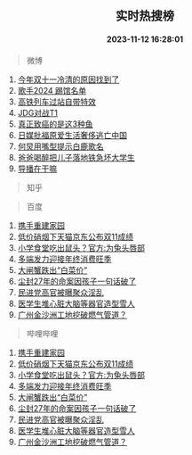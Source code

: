 <div align="center"><h2>实时热搜榜</h2><h4>2023-11-12 16:28:01</h4></div>

> 微博  

1. [今年双十一冷清的原因找到了](https://s.weibo.com/weibo?q=%23%E4%BB%8A%E5%B9%B4%E5%8F%8C%E5%8D%81%E4%B8%80%E5%86%B7%E6%B8%85%E7%9A%84%E5%8E%9F%E5%9B%A0%E6%89%BE%E5%88%B0%E4%BA%86%23&t=31&band_rank=1&Refer=top)<br />
2. [歌手2024 踢馆名单](https://s.weibo.com/weibo?q=%E6%AD%8C%E6%89%8B2024%20%E8%B8%A2%E9%A6%86%E5%90%8D%E5%8D%95&t=31&band_rank=2&Refer=top)<br />
3. [高铁列车过站自带特效](https://s.weibo.com/weibo?q=%23%E9%AB%98%E9%93%81%E5%88%97%E8%BD%A6%E8%BF%87%E7%AB%99%E8%87%AA%E5%B8%A6%E7%89%B9%E6%95%88%23&t=31&band_rank=3&Refer=top)<br />
4. [JDG对战T1](https://s.weibo.com/weibo?q=%23JDG%E5%AF%B9%E6%88%98T1%23&t=31&band_rank=4&Refer=top)<br />
5. [真正致癌的是这3种鱼](https://s.weibo.com/weibo?q=%E7%9C%9F%E6%AD%A3%E8%87%B4%E7%99%8C%E7%9A%84%E6%98%AF%E8%BF%993%E7%A7%8D%E9%B1%BC&t=31&band_rank=5&Refer=top)<br />
6. [日媒批福原爱生活奢侈逃亡中国](https://s.weibo.com/weibo?q=%23%E6%97%A5%E5%AA%92%E6%89%B9%E7%A6%8F%E5%8E%9F%E7%88%B1%E7%94%9F%E6%B4%BB%E5%A5%A2%E4%BE%88%E9%80%83%E4%BA%A1%E4%B8%AD%E5%9B%BD%23&t=31&band_rank=6&Refer=top)<br />
7. [何炅用嘴型提示白鹿歌名](https://s.weibo.com/weibo?q=%23%E4%BD%95%E7%82%85%E7%94%A8%E5%98%B4%E5%9E%8B%E6%8F%90%E7%A4%BA%E7%99%BD%E9%B9%BF%E6%AD%8C%E5%90%8D%23&t=31&band_rank=7&Refer=top)<br />
8. [爸爸喝醉把儿子落地铁急坏大学生](https://s.weibo.com/weibo?q=%23%E7%88%B8%E7%88%B8%E5%96%9D%E9%86%89%E6%8A%8A%E5%84%BF%E5%AD%90%E8%90%BD%E5%9C%B0%E9%93%81%E6%80%A5%E5%9D%8F%E5%A4%A7%E5%AD%A6%E7%94%9F%23&t=31&band_rank=8&Refer=top)<br />
9. [导播在干嘛](https://s.weibo.com/weibo?q=%23%E5%AF%BC%E6%92%AD%E5%9C%A8%E5%B9%B2%E5%98%9B%23&t=31&band_rank=9&Refer=top)<br />

> 知乎  


> 百度  

1. [携手重建家园](https://www.baidu.com/s?wd=%E6%90%BA%E6%89%8B%E9%87%8D%E5%BB%BA%E5%AE%B6%E5%9B%AD&sa=fyb_news&rsv_dl=fyb_news)<br />
2. [低价硝烟下天猫京东公布双11成绩](https://www.baidu.com/s?wd=%E4%BD%8E%E4%BB%B7%E7%A1%9D%E7%83%9F%E4%B8%8B%E5%A4%A9%E7%8C%AB%E4%BA%AC%E4%B8%9C%E5%85%AC%E5%B8%83%E5%8F%8C11%E6%88%90%E7%BB%A9&sa=fyb_news&rsv_dl=fyb_news)<br />
3. [小学食堂吃出鼠头？官方:为兔头唇部](https://www.baidu.com/s?wd=%E5%B0%8F%E5%AD%A6%E9%A3%9F%E5%A0%82%E5%90%83%E5%87%BA%E9%BC%A0%E5%A4%B4%EF%BC%9F%E5%AE%98%E6%96%B9%3A%E4%B8%BA%E5%85%94%E5%A4%B4%E5%94%87%E9%83%A8&sa=fyb_news&rsv_dl=fyb_news)<br />
4. [多端发力迎接年终消费旺季](https://www.baidu.com/s?wd=%E5%A4%9A%E7%AB%AF%E5%8F%91%E5%8A%9B%E8%BF%8E%E6%8E%A5%E5%B9%B4%E7%BB%88%E6%B6%88%E8%B4%B9%E6%97%BA%E5%AD%A3&sa=fyb_news&rsv_dl=fyb_news)<br />
5. [大闸蟹跌出“白菜价”](https://www.baidu.com/s?wd=%E5%A4%A7%E9%97%B8%E8%9F%B9%E8%B7%8C%E5%87%BA%E2%80%9C%E7%99%BD%E8%8F%9C%E4%BB%B7%E2%80%9D&sa=fyb_news&rsv_dl=fyb_news)<br />
6. [尘封27年的命案因孩子一句话破了](https://www.baidu.com/s?wd=%E5%B0%98%E5%B0%8127%E5%B9%B4%E7%9A%84%E5%91%BD%E6%A1%88%E5%9B%A0%E5%AD%A9%E5%AD%90%E4%B8%80%E5%8F%A5%E8%AF%9D%E7%A0%B4%E4%BA%86&sa=fyb_news&rsv_dl=fyb_news)<br />
7. [民进党高官被曝聚众淫乱](https://www.baidu.com/s?wd=%E6%B0%91%E8%BF%9B%E5%85%9A%E9%AB%98%E5%AE%98%E8%A2%AB%E6%9B%9D%E8%81%9A%E4%BC%97%E6%B7%AB%E4%B9%B1&sa=fyb_news&rsv_dl=fyb_news)<br />
8. [医学生堆心脏大脑等器官造型雪人](https://www.baidu.com/s?wd=%E5%8C%BB%E5%AD%A6%E7%94%9F%E5%A0%86%E5%BF%83%E8%84%8F%E5%A4%A7%E8%84%91%E7%AD%89%E5%99%A8%E5%AE%98%E9%80%A0%E5%9E%8B%E9%9B%AA%E4%BA%BA&sa=fyb_news&rsv_dl=fyb_news)<br />
9. [广州金沙洲工地挖破燃气管道？](https://www.baidu.com/s?wd=%E5%B9%BF%E5%B7%9E%E9%87%91%E6%B2%99%E6%B4%B2%E5%B7%A5%E5%9C%B0%E6%8C%96%E7%A0%B4%E7%87%83%E6%B0%94%E7%AE%A1%E9%81%93%EF%BC%9F&sa=fyb_news&rsv_dl=fyb_news)<br />

> 哔哩哔哩  

1. [携手重建家园](https://www.baidu.com/s?wd=%E6%90%BA%E6%89%8B%E9%87%8D%E5%BB%BA%E5%AE%B6%E5%9B%AD&sa=fyb_news&rsv_dl=fyb_news)<br />
2. [低价硝烟下天猫京东公布双11成绩](https://www.baidu.com/s?wd=%E4%BD%8E%E4%BB%B7%E7%A1%9D%E7%83%9F%E4%B8%8B%E5%A4%A9%E7%8C%AB%E4%BA%AC%E4%B8%9C%E5%85%AC%E5%B8%83%E5%8F%8C11%E6%88%90%E7%BB%A9&sa=fyb_news&rsv_dl=fyb_news)<br />
3. [小学食堂吃出鼠头？官方:为兔头唇部](https://www.baidu.com/s?wd=%E5%B0%8F%E5%AD%A6%E9%A3%9F%E5%A0%82%E5%90%83%E5%87%BA%E9%BC%A0%E5%A4%B4%EF%BC%9F%E5%AE%98%E6%96%B9%3A%E4%B8%BA%E5%85%94%E5%A4%B4%E5%94%87%E9%83%A8&sa=fyb_news&rsv_dl=fyb_news)<br />
4. [多端发力迎接年终消费旺季](https://www.baidu.com/s?wd=%E5%A4%9A%E7%AB%AF%E5%8F%91%E5%8A%9B%E8%BF%8E%E6%8E%A5%E5%B9%B4%E7%BB%88%E6%B6%88%E8%B4%B9%E6%97%BA%E5%AD%A3&sa=fyb_news&rsv_dl=fyb_news)<br />
5. [大闸蟹跌出“白菜价”](https://www.baidu.com/s?wd=%E5%A4%A7%E9%97%B8%E8%9F%B9%E8%B7%8C%E5%87%BA%E2%80%9C%E7%99%BD%E8%8F%9C%E4%BB%B7%E2%80%9D&sa=fyb_news&rsv_dl=fyb_news)<br />
6. [尘封27年的命案因孩子一句话破了](https://www.baidu.com/s?wd=%E5%B0%98%E5%B0%8127%E5%B9%B4%E7%9A%84%E5%91%BD%E6%A1%88%E5%9B%A0%E5%AD%A9%E5%AD%90%E4%B8%80%E5%8F%A5%E8%AF%9D%E7%A0%B4%E4%BA%86&sa=fyb_news&rsv_dl=fyb_news)<br />
7. [民进党高官被曝聚众淫乱](https://www.baidu.com/s?wd=%E6%B0%91%E8%BF%9B%E5%85%9A%E9%AB%98%E5%AE%98%E8%A2%AB%E6%9B%9D%E8%81%9A%E4%BC%97%E6%B7%AB%E4%B9%B1&sa=fyb_news&rsv_dl=fyb_news)<br />
8. [医学生堆心脏大脑等器官造型雪人](https://www.baidu.com/s?wd=%E5%8C%BB%E5%AD%A6%E7%94%9F%E5%A0%86%E5%BF%83%E8%84%8F%E5%A4%A7%E8%84%91%E7%AD%89%E5%99%A8%E5%AE%98%E9%80%A0%E5%9E%8B%E9%9B%AA%E4%BA%BA&sa=fyb_news&rsv_dl=fyb_news)<br />
9. [广州金沙洲工地挖破燃气管道？](https://www.baidu.com/s?wd=%E5%B9%BF%E5%B7%9E%E9%87%91%E6%B2%99%E6%B4%B2%E5%B7%A5%E5%9C%B0%E6%8C%96%E7%A0%B4%E7%87%83%E6%B0%94%E7%AE%A1%E9%81%93%EF%BC%9F&sa=fyb_news&rsv_dl=fyb_news)<br />
